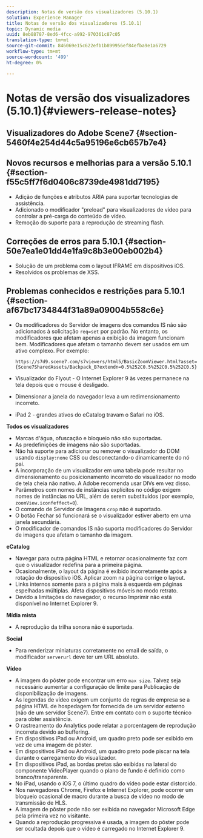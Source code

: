 ```yaml
---
description: Notas de versão dos visualizadores (5.10.1)
solution: Experience Manager
title: Notas de versão dos visualizadores (5.10.1)
topic: Dynamic media
uuid: 8eb88787-8ed6-4fcc-a992-970361c87c05
translation-type: tm+mt
source-git-commit: 846069e15c622efb1b899956ef84efba9e1a6729
workflow-type: tm+mt
source-wordcount: '499'
ht-degree: 0%

---
```



# Notas de versão dos visualizadores (5.10.1){#viewers-release-notes}

## Visualizadores do Adobe Scene7 {#section-5460f4e254d44c5a95196e6cb657b7e4}

## Novos recursos e melhorias para a versão 5.10.1 {#section-f55c5ff7f6d0406c8739de4981dd7195}

* Adição de funções e atributos ARIA para suportar tecnologias de assistência.
* Adicionado o modificador &quot;preload&quot; para visualizadores de vídeo para controlar a pré-carga do conteúdo de vídeo.
* Remoção do suporte para a reprodução de streaming flash.

## Correções de erros para 5.10.1 {#section-50e7ea1e01dd4e1fa9c8b3e00eb002b4}

* Solução de um problema com o layout IFRAME em dispositivos iOS.
* Resolvidos os problemas de XSS.

## Problemas conhecidos e restrições para 5.10.1 {#section-af67bc1734844f31a89a09004b558c6e}

* Os modificadores do Servidor de imagens dos comandos IS não são adicionados à solicitação `req=set` por padrão. No entanto, os modificadores que afetam apenas a exibição da imagem funcionam bem. Modificadores que afetam o tamanho devem ser usados em um ativo complexo. Por exemplo:

   `https://s7d9.scene7.com/s7viewers/html5/BasicZoomViewer.html?asset= {Scene7SharedAssets/Backpack_B?extendn=0.5%252C0.5%252C0.5%252C0.5}`

* Visualizador do Flyout - O Internet Explorer 9 às vezes permanece na tela depois que o mouse é desligado.
* Dimensionar a janela do navegador leva a um redimensionamento incorreto.
* iPad 2 - grandes ativos do eCatalog travam o Safari no iOS.

**Todos os visualizadores**

* Marcas d&#39;água, ofuscação e bloqueio não são suportadas.
* As predefinições de imagens não são suportadas.
* Não há suporte para adicionar ou remover o visualizador do DOM usando `display:none` CSS ou desconectando-o dinamicamente do nó pai.
* A incorporação de um visualizador em uma tabela pode resultar no dimensionamento ou posicionamento incorreto do visualizador no modo de tela cheia não nativo. A Adobe recomenda usar DIVs em vez disso.
* Parâmetros com nomes de instâncias explícitos no código exigem nomes de instâncias no URL, além de serem substituídos (por exemplo, `zoomView.iconfeffect=0`).
* O comando de Servidor de Imagens `crop` não é suportado.
* O botão Fechar só funcionará se o visualizador estiver aberto em uma janela secundária.
* O modificador de comandos IS não suporta modificadores do Servidor de imagens que afetam o tamanho da imagem.

**eCatalog**

* Navegar para outra página HTML e retornar ocasionalmente faz com que o visualizador redefina para a primeira página.
* Ocasionalmente, o layout da página é exibido incorretamente após a rotação do dispositivo iOS. Aplicar zoom na página corrige o layout.
* Links internos somente para a página mais à esquerda em páginas espelhadas múltiplas. Afeta dispositivos móveis no modo retrato.
* Devido a limitações do navegador, o recurso Imprimir não está disponível no Internet Explorer 9.

**Mídia mista**

* A reprodução da trilha sonora não é suportada.

**Social**

* Para renderizar miniaturas corretamente no email de saída, o modificador `serverurl` deve ter um URL absoluto.

**Vídeo**

* A imagem do pôster pode encontrar um erro `max size`. Talvez seja necessário aumentar a configuração de limite para Publicação de disponibilização de imagens.
* As legendas de vídeo exigem um conjunto de regras de empresa se a página HTML de hospedagem for fornecida de um servidor externo (não de um servidor Scene7). Entre em contato com o suporte técnico para obter assistência.
* O rastreamento do Analytics pode relatar a porcentagem de reprodução incorreta devido ao buffering.
* Em dispositivos iPad ou Android, um quadro preto pode ser exibido em vez de uma imagem de pôster.
* Em dispositivos iPad ou Android, um quadro preto pode piscar na tela durante o carregamento do visualizador.
* Em dispositivos iPad, as bordas pretas são exibidas na lateral do componente VideoPlayer quando o plano de fundo é definido como branco/transparente.
* No iPad, usando o iOS 7, o último quadro do vídeo pode estar distorcido.
* Nos navegadores Chrome, Firefox e Internet Explorer, pode ocorrer um bloqueio ocasional de macro durante a busca de vídeo no modo de transmissão de HLS.
* A imagem de pôster pode não ser exibida no navegador Microsoft Edge pela primeira vez no visitante.
* Quando a reprodução progressiva é usada, a imagem do pôster pode ser ocultada depois que o vídeo é carregado no Internet Explorer 9.


